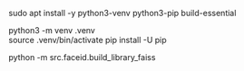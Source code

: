 
sudo apt install -y python3-venv python3-pip build-essential

python3 -m venv .venv  
source .venv/bin/activate
pip install -U pip

python -m src.faceid.build_library_faiss
